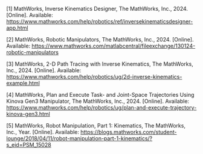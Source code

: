 [1] MathWorks, Inverse Kinematics Designer, The MathWorks, Inc., 2024. [Online]. Available: https://www.mathworks.com/help/robotics/ref/inversekinematicsdesigner-app.html

[2] MathWorks, Robotic Manipulators, The MathWorks, Inc., 2024. [Online]. Available: https://www.mathworks.com/matlabcentral/fileexchange/130124-robotic-manipulators

[3] MathWorks, 2-D Path Tracing with Inverse Kinematics, The MathWorks, Inc., 2024. [Online]. Available: https://www.mathworks.com/help/robotics/ug/2d-inverse-kinematics-example.html

[4] MathWorks, Plan and Execute Task- and Joint-Space Trajectories Using Kinova Gen3 Manipulator, The MathWorks, Inc., 2024. [Online]. Available: https://www.mathworks.com/help/robotics/ug/plan-and-execute-trajectory-kinova-gen3.html

[5] MathWorks, Robot Manipulation, Part 1: Kinematics, The MathWorks, Inc., Year. [Online]. Available: https://blogs.mathworks.com/student-lounge/2018/04/11/robot-manipulation-part-1-kinematics/?s_eid=PSM_15028
